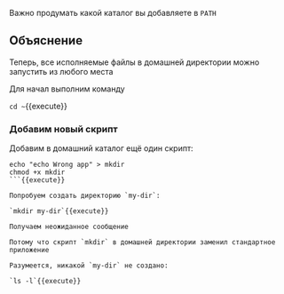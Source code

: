Важно продумать какой каталог вы добавляете в `PATH`

## Объяснение

Теперь, все исполняемые файлы в домашней директории можно запустить из любого места

Для начал выполним команду

`cd ~`{{execute}}

### Добавим новый скрипт

Добавим в домашний каталог ещё один скрипт:

```
echo "echo Wrong app" > mkdir
chmod +x mkdir
```{{execute}}

Попробуем создать директорию `my-dir`:

`mkdir my-dir`{{execute}}

Получаем неожиданное сообщение

Потому что скрипт `mkdir` в домашней директории заменил стандартное приложение

Разумеется, никакой `my-dir` не создано:

`ls -l`{{execute}}